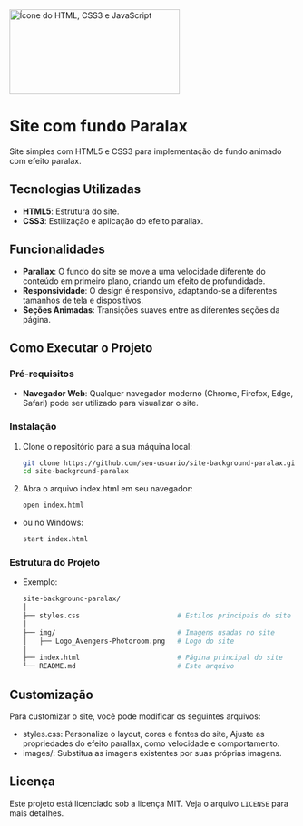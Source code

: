 <img src="https://www.seekpng.com/png/detail/274-2742001_fix-html-css-jquery-issues-in-reasonable-price.png" alt="Ícone do HTML, CSS3 e JavaScript" width="300" height="150">

# Site com fundo Paralax

Site simples com HTML5 e CSS3 para implementação de fundo animado com efeito paralax.

## Tecnologias Utilizadas

- **HTML5**: Estrutura do site.
- **CSS3**: Estilização e aplicação do efeito parallax.

## Funcionalidades

- **Parallax**: O fundo do site se move a uma velocidade diferente do conteúdo em primeiro plano, criando um efeito de profundidade.
- **Responsividade**: O design é responsivo, adaptando-se a diferentes tamanhos de tela e dispositivos.
- **Seções Animadas**: Transições suaves entre as diferentes seções da página.

## Como Executar o Projeto

### Pré-requisitos

- **Navegador Web**: Qualquer navegador moderno (Chrome, Firefox, Edge, Safari) pode ser utilizado para visualizar o site.

### Instalação

1. Clone o repositório para a sua máquina local:

   ```bash
   git clone https://github.com/seu-usuario/site-background-paralax.git
   cd site-background-paralax

2. Abra o arquivo index.html em seu navegador:
   ```bash
   open index.html
   
- ou no Windows:
  ```bash
  start index.html

### Estrutura do Projeto

   - Exemplo:
        ```bash
      site-background-paralax/
      │
      ├── styles.css                        # Estilos principais do site
      │
      ├── img/                              # Imagens usadas no site
      │   ├── Logo_Avengers-Photoroom.png   # Logo do site
      │
      ├── index.html                        # Página principal do site
      └── README.md                         # Este arquivo

## Customização

Para customizar o site, você pode modificar os seguintes arquivos:
   - styles.css: Personalize o layout, cores e fontes do site, Ajuste as propriedades do efeito parallax, como velocidade e comportamento.
   - images/: Substitua as imagens existentes por suas próprias imagens.

## Licença

Este projeto está licenciado sob a licença MIT. Veja o arquivo `LICENSE` para mais detalhes.
